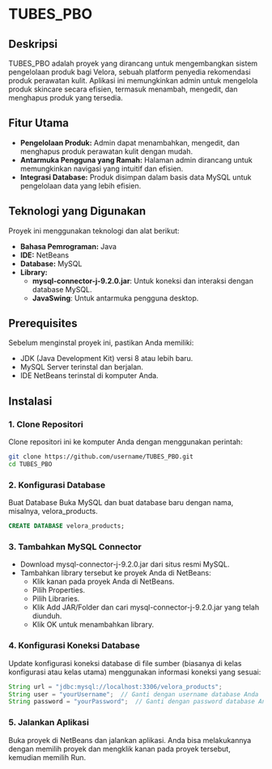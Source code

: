 # TUBES_PBO

## Deskripsi
TUBES_PBO adalah proyek yang dirancang untuk mengembangkan sistem pengelolaan produk bagi Velora, sebuah platform penyedia rekomendasi produk perawatan kulit. Aplikasi ini memungkinkan admin untuk mengelola produk skincare secara efisien, termasuk menambah, mengedit, dan menghapus produk yang tersedia.

## Fitur Utama
- **Pengelolaan Produk:** Admin dapat menambahkan, mengedit, dan menghapus produk perawatan kulit dengan mudah.
- **Antarmuka Pengguna yang Ramah:** Halaman admin dirancang untuk memungkinkan navigasi yang intuitif dan efisien.
- **Integrasi Database:** Produk disimpan dalam basis data MySQL untuk pengelolaan data yang lebih efisien.

## Teknologi yang Digunakan
Proyek ini menggunakan teknologi dan alat berikut:
- **Bahasa Pemrograman:** Java
- **IDE:** NetBeans
- **Database:** MySQL
- **Library:** 
  - **mysql-connector-j-9.2.0.jar**: Untuk koneksi dan interaksi dengan database MySQL.
  - **JavaSwing**: Untuk antarmuka pengguna desktop.

## Prerequisites
Sebelum menginstal proyek ini, pastikan Anda memiliki:
- JDK (Java Development Kit) versi 8 atau lebih baru.
- MySQL Server terinstal dan berjalan.
- IDE NetBeans terinstal di komputer Anda.

## Instalasi

### 1. Clone Repositori
Clone repositori ini ke komputer Anda dengan menggunakan perintah:
```bash  
git clone https://github.com/username/TUBES_PBO.git  
cd TUBES_PBO
```

### 2. Konfigurasi Database
Buat Database
Buka MySQL dan buat database baru dengan nama, misalnya, velora_products.

```sql
CREATE DATABASE velora_products;
```
### 3. Tambahkan MySQL Connector
- Download mysql-connector-j-9.2.0.jar dari situs resmi MySQL.
- Tambahkan library tersebut ke proyek Anda di NetBeans:
  - Klik kanan pada proyek Anda di NetBeans.
  - Pilih Properties.
  - Pilih Libraries.
  - Klik Add JAR/Folder dan cari mysql-connector-j-9.2.0.jar yang telah diunduh.
  - Klik OK untuk menambahkan library.

### 4. Konfigurasi Koneksi Database
Update konfigurasi koneksi database di file sumber (biasanya di kelas konfigurasi atau kelas utama) menggunakan informasi koneksi yang sesuai:

```java
String url = "jdbc:mysql://localhost:3306/velora_products";
String user = "yourUsername";  // Ganti dengan username database Anda
String password = "yourPassword";  // Ganti dengan password database Anda
```

### 5. Jalankan Aplikasi
Buka proyek di NetBeans dan jalankan aplikasi. Anda bisa melakukannya dengan memilih proyek dan mengklik kanan pada proyek tersebut, kemudian memilih Run.




